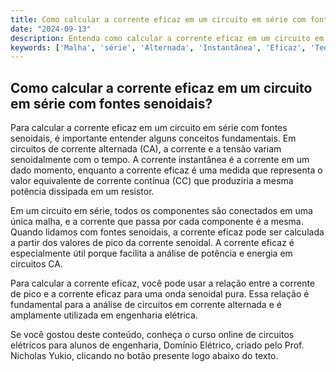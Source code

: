 ```yaml
---
title: Como calcular a corrente eficaz em um circuito em série com fontes senoidais?
date: "2024-09-13"
description: Entenda como calcular a corrente eficaz em um circuito em série com fontes senoidais.
keywords: ['Malha', 'série', 'Alternada', 'Instantânea', 'Eficaz', 'Teorema', 'senoidal']
---
```


## Como calcular a corrente eficaz em um circuito em série com fontes senoidais?

Para calcular a corrente eficaz em um circuito em série com fontes senoidais, é importante entender alguns conceitos fundamentais. Em circuitos de corrente alternada (CA), a corrente e a tensão variam senoidalmente com o tempo. A corrente instantânea é a corrente em um dado momento, enquanto a corrente eficaz é uma medida que representa o valor equivalente de corrente contínua (CC) que produziria a mesma potência dissipada em um resistor.

Em um circuito em série, todos os componentes são conectados em uma única malha, e a corrente que passa por cada componente é a mesma. Quando lidamos com fontes senoidais, a corrente eficaz pode ser calculada a partir dos valores de pico da corrente senoidal. A corrente eficaz é especialmente útil porque facilita a análise de potência e energia em circuitos CA.

Para calcular a corrente eficaz, você pode usar a relação entre a corrente de pico e a corrente eficaz para uma onda senoidal pura. Essa relação é fundamental para a análise de circuitos em corrente alternada e é amplamente utilizada em engenharia elétrica.

Se você gostou deste conteúdo, conheça o curso online de circuitos elétricos para alunos de engenharia, Domínio Elétrico, criado pelo Prof. Nicholas Yukio, clicando no botão presente logo abaixo do texto.
